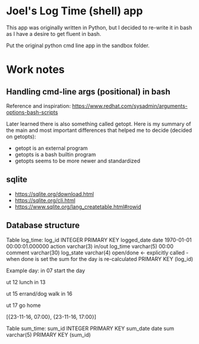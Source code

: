 # Joel's Log Time (shell) app

This app was originally written in Python, but I decided to re-write it in bash as I have a desire to get fluent in bash.

Put the original python cmd line app in the sandbox folder.

# Work notes

## Handling cmd-line args (positional) in bash

Reference and inspiration: https://www.redhat.com/sysadmin/arguments-options-bash-scripts

Later learned there is also something called getopt. Here is my summary of the main and most important differences that helped me to decide (decided on getopts):

* getopt is an external program
* getopts is a bash builtin program
* getopts seems to be more newer and standardized


## sqlite

* https://sqlite.org/download.html
* https://sqlite.org/cli.html
* https://www.sqlite.org/lang_createtable.html#rowid


## Database structure

Table log_time:
log_id          INTEGER PRIMARY KEY
logged_date     date                            1970-01-01 00:00:01.000000
action          varchar(3)                      in/out
log_time        varchar(5)                      00:00
comment         varchar(30)
log_state       varchar(4)                      open/done   <- explicitly called - when done is set the sum for the day is re-calculated
PRIMARY KEY     (log_id)

Example day:
in 07 start the day

ut 12 lunch
in 13

ut 15 errand/dog walk
in 16

ut 17 go home

[{23-11-16, 07:00}, {23-11-16, 17:00}]


Table sum_time:
sum_id      INTEGER PRIMARY KEY
sum_date    date
sum         varchar(5)
PRIMARY KEY (sum_id)

